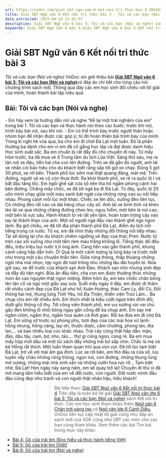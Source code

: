 ```yaml
---
url: https://vndoc.com/giai-sbt-ngu-van-6-ket-noi-tri-thuc-bai-3-304163
title: Giải SBT Ngữ văn 6 Kết nối tri thức bài 3 - Tôi và các bạn (Nói và nghe) - VnDoc.com
date_extracted: 2025-04-14 11:41:57
description: Giải SBT Ngữ văn 6 bài 3: Tôi và các bạn (Nói và nghe) sách Kết nối tri thức có đáp án chi tiết cho các bạn cùng tham khảo.
keywords: Giải SBT Ngữ văn 6 bài 3,Giải SBT Ngữ văn 6 bài 3 Kết nối tri thức,Giải sách bài tập Ngữ văn KNTT lớp 6,Ngữ văn lớp 6 Kết nối tri thức,giải bài tập ngữ văn lớp 6,bài Tôi và các bạn (Nói và nghe)
---
```


# Giải SBT Ngữ văn 6 Kết nối tri thức bài 3
 _Tôi và các bạn \(Nói và nghe\)_
VnDoc xin giới thiệu bài [**Giải SBT Ngữ văn 6 bài 3: Tôi và các bạn \(Nói và nghe\)**](<https://vndoc.com/giai-sbt-ngu-van-6-ket-noi-tri-thuc-bai-3-304163>)có đáp án chi tiết cho từng câu hỏi chương trình sách mới. Thông qua đây các em học sinh đối chiếu với lời giải của mình, hoàn thành bài tập hiệu quả.
## Bài: Tôi và các bạn \(Nói và nghe\)
\- Em hãy xem lại hướng dẫn nói và nghe “Kể lại một trải nghiệm của em” trong bài 1.
Tôi và các bạn và thực hành nói theo các bước: trước khi nói, trình bày bài nói, sau khi nói.
\- Em có thể trình bày trước người thân hoặc nhóm bạn để nhận được các góp ý; từ đó hoàn thiện bài trình bày của mình.
Trong kì nghỉ hè vừa qua, ba cho em đi chơi Đà Lạt một tuần. Đó là phần thưởng ba dành cho em vì em đã cố gắng học tập và đạt được danh hiệu Học sinh xuất sắc.
Ba em chuẩn bị rất đầy đủ cho chuyến đi này. Từ mấy hôm trước, ba đã mua vé ở Trung tâm du lịch Lửa Việt. Sáng thứ sáu, mẹ ra tận nơi xe đậu, tiễn hai cha con lên đường. Trên xe đã gần đủ người, anh lái xe nhấn còi báo hiệu cho du khách biết rằng sắp tới giờ xe chạy. Đúng 5 giờ 30 phút, xe rời bến.
Thành phố lúc sớm mai thật quang đãng, mát mẻ. Trên đường, người và xe cộ còn thưa thớt. Ra khỏi thành phố, xe rẽ ra quốc lộ I và bắt đầu tăng tốc. Em ngồi ghế sát cửa sổ nên tha hồ ngắm phong cảnh hai bên đường. Chẳng mấy chốc, xe đã tới ngã ba đi Đà Lạt. Từ đây, quốc lộ 20 uốn mình chạy giữa một màu xanh bát ngát của những rừng cao su nối tiếp nhau.
Phong cảnh mỗi lúc một khác. Chiếc xe lên dốc, xuống đèo liên tục. Có những đèo rất cao và dài hàng chục cây số. Anh lái xe bình tĩnh và khéo léo lái xe qua những chặng đường cheo leo, nguy hiểm, một bên là núi cao, một bên là vực sâu. Hành khách tỏ vẻ rất yên tâm, hoàn toàn trông cậy vào tay lái thành thạo của anh. Một số người ngả đầu vào thành ghế ngủ ngon lành.
Ba giờ chiều, xe đã tới địa phận thành phố Đà Lạt, điểm du lịch nổi tiếng trong cả nước. Từ xa, em đã nhìn thấy những đồi thông nối tiếp nhau. Tài xế dừng lại cho du khách chiêm ngưỡng vẻ đẹp của thác Pren. Nước từ trên cao xối xuống như một tấm rèm màu trắng khổng lồ. Tiếng thác đổ đều đều, triệu triệu bụi nước li ti óng ánh.
Càng tiến vào gần thành phố, khung cảnh càng hấp dẫn hơn. Ồ\! Quả là một cảnh tượng lạ lùng bày ra trước mắt như trong một câu chuyện thần tiên. Giữa rừng thông, thấp thoáng những ngôi nhà mái nhọn, lợp ngói đỏ tươi trông như những lâu đài huyền bí. Nửa giờ sau, xe đỗ trước cửa khách sạn Anh Đào. Khách sạn nhỏ nhưng xinh đẹp và đầy đủ tiện nghi.
Bữa ăn đầu tiên, cha con em được thưởng thức những món ăn cao nguyên thật ngon miệng. Đêm hôm ấy, em kéo chiếc chăn bông lên tận cổ và ngủ một giấc say sưa. Suốt mấy ngày ở đây, em được đi thăm rất nhiều cảnh đẹp của Đà Lạt như hồ Xuân Hương, thác Cam Ly, đồi Cù, Đồi thông hai mộ, thung lũng Tình Yêu, hồ Đa Thiện, thiền viện Trúc Lâm…
Ba chụp cho em rất nhiều ảnh. Em thích nhất là kiểu cưỡi ngựa trên đỉnh đồi, dưới gốc thông cổ thụ. Tới công viên thành phố, em vui sướng vịn vai chú gấu đen khổng lồ nhồi bông ngay gần cổng để ba chụp ảnh. Em say mê ngắm chim, ngắm thú, ngắm hoa quên cả thời gian.
Rồi ba đưa em đi chợ Đà Lạt. Em sững sờ trước sự phong phú, tươi đẹp của các loài hoa xứ lạnh: hồng nhung, hồng vàng, lay-ơn, thược dược, cẩm chướng, phong lan, địa lan,… và bao nhiêu loại cúc khác nhau. Trái cây cũng thật hấp dẫn: mận, đào, dâu tây, cam, bơ, nho, táo,… thứ gì cũng ngon, cũng rẻ. Ba em mua mấy hộp mứt dâu và một túi xách đầy những trái bơ sắp chín. Chắc là mẹ và bé Hồng rất thích.
Một tuần tham quan trôi qua vùn vụt. Đã tới lúc tạm biệt Đà Lạt, trở về với mái ấm gia đình. Lúc xe rời bến, em thò đầu ra cửa sổ, lưu luyến vẫy chào những rừng thông, ngọn núi, con đường, những thung lũng mờ sương, những mái nhà xinh xắn và những vườn hoa rực rỡ… Tạm biệt nhé, Đà Lạt\! Hẹn ngày này sang năm, em sẽ quay trở lại\!
Chuyến đi thú vị đã mở mang tầm hiểu biết của em về đất nước, con người. Đất nước mình đâu đâu cũng đẹp như tranh và con người thật nhân hậu, hiếu khách\!
>>>> Bài tiếp theo: [Giải SBT Ngữ văn 6 Kết nối tri thức bài 4](<https://vndoc.com/giai-sbt-ngu-van-6-ket-noi-tri-thuc-bai-4-304165>)
Trên đây là toàn bộ lời giải [Giải SBT Ngữ văn lớp 6 bài 3: Tôi và các bạn \(Nói và nghe\)](<https://vndoc.com/giai-sbt-ngu-van-6-ket-noi-tri-thuc-bai-3-304163>) sách Kết nối tri thức. Các em học sinh tham khảo thêm [Ngữ văn 6 Chân trời sáng tạo ](<https://vndoc.com/ngu-van-6-sach-chan-troi-sang-tao>)và [Ngữ văn lớp 6 Cánh Diều.](<https://vndoc.com/ngu-van-6-sach-canh-dieu>) VnDoc liên tục cập nhật lời giải cũng như đáp án sách mới của SGK cũng như SBT các môn cho các bạn cùng tham khảo.
Xem thêm các bài Tìm bài trong mục này khác:
  * [Bài 4: Gõ cửa trái tim \(Đọc hiểu và thực hành tiếng Việt\)](</giai-sbt-ngu-van-6-ket-noi-tri-thuc-bai-4-304165>)
  * [Bài 5: Gõ cửa trái tim \(Viết\)](</giai-sbt-ngu-van-6-ket-noi-tri-thuc-bai-5-304166>)
  * [Bài 6: Gõ cửa trái tim \(Nói và nghe\)](</giai-sbt-ngu-van-6-ket-noi-tri-thuc-bai-6-304168>)

